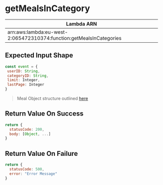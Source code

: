 # getMealsInCategory

| Lambda ARN                                                          |
| ------------------------------------------------------------------- |
| arn:aws:lambda:eu-west-2:065472310374:function:getMealsInCategories |

 ## Expected Input Shape
 ```javascript
const event = {
  userID: String,
  categoryID: String,
  limit: Integer,
  lastPage: Integer
}
 ```
> Meal Object structure outlined [here](../neptune/neptune_design.md#node-properties)

 ## Return Value On Success
```javascript
return {
  statusCode: 200,
  body: [Object, ...]
}
```

## Return Value On Failure
```javascript
return {
  statusCode: 500,
  error: "Error Message"
}
```
 
